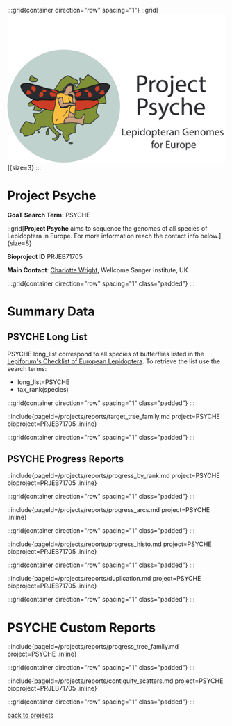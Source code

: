 :::grid{container direction="row" spacing="1"}
::grid[![GoaT](/static/images/Psyche_logo.png)]{size=3}
:::

# Project Psyche

**GoaT Search Term:** PSYCHE

::grid[**Project Psyche** aims to sequence the genomes of all species of Lepidoptera in Europe. For more information reach the contact info below.]{size=8}

**Bioproject ID** PRJEB71705

**Main Contact**: [Charlotte Wright](charlotte.wright@sanger.ac.uk), Wellcome Sanger Institute, UK

:::grid{container direction="row" spacing="1" class="padded"}
:::

# Summary Data

## PSYCHE Long List

PSYCHE long_list correspond to all species of butterflies listed in the [Lepiforum's Checklist of European Lepidoptera](https://lepiforum.org/wiki/page/Downloads). To retrieve the list use the search terms:

- long_list=PSYCHE
- tax_rank(species)

:::grid{container direction="row" spacing="1" class="padded"}
:::

::include{pageId=/projects/reports/target_tree_family.md project=PSYCHE bioproject=PRJEB71705 .inline}

:::grid{container direction="row" spacing="1" class="padded"}
:::

## PSYCHE Progress Reports

::include{pageId=/projects/reports/progress_by_rank.md project=PSYCHE bioproject=PRJEB71705 .inline}

:::grid{container direction="row" spacing="1" class="padded"}
:::

::include{pageId=/projects/reports/progress_arcs.md project=PSYCHE .inline}

:::grid{container direction="row" spacing="1" class="padded"}
:::

::include{pageId=/projects/reports/progress_histo.md project=PSYCHE bioproject=PRJEB71705 .inline}

:::grid{container direction="row" spacing="1" class="padded"}
:::

::include{pageId=/projects/reports/duplication.md project=PSYCHE bioproject=PRJEB71705 .inline}

:::grid{container direction="row" spacing="1" class="padded"}
:::

# PSYCHE Custom Reports

::include{pageId=/projects/reports/progress_tree_family.md project=PSYCHE .inline}

:::grid{container direction="row" spacing="1" class="padded"}
:::

::include{pageId=/projects/reports/contiguity_scatters.md project=PSYCHE bioproject=PRJEB71705 .inline}

:::grid{container direction="row" spacing="1" class="padded"}
:::

[back to projects](/projects)
